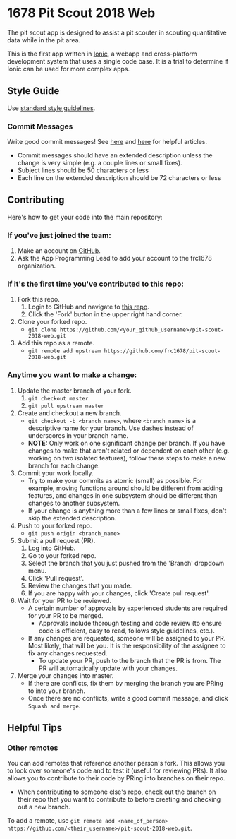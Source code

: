 # 1678 Pit Scout 2018 Web

The pit scout app is designed to assist a pit scouter in scouting quantitative data while in the pit area.

This is the first app written in [Ionic](https://ionicframework.com/), a webapp and cross-platform development system that uses a single code base.  It is a trial to determine if Ionic can be used for more complex apps.

## Style Guide

Use [standard style guidelines](https://angular.io/guide/styleguide).

### Commit Messages

Write good commit messages!  See [here](https://tbaggery.com/2008/04/19/a-note-about-git-commit-messages.html) and [here](https://chris.beams.io/posts/git-commit/) for helpful articles.

* Commit messages should have an extended description unless the change is very simple (e.g. a couple lines or small fixes).
* Subject lines should be 50 characters or less
* Each line on the extended description should be 72 characters or less

## Contributing

Here's how to get your code into the main repository:

### If you've just joined the team:
1. Make an account on [GitHub](https://github.com).
1. Ask the App Programming Lead to add your account to the frc1678 organization.
### If it's the first time you've contributed to this repo:
1. Fork this repo.
    1. Login to GitHub and navigate to [this repo](https://github.com/frc1678/pit-scout-2018-web).
    1. Click the 'Fork' button in the upper right hand corner.
1. Clone your forked repo.
    * `git clone https://github.com/<your_github_username>/pit-scout-2018-web.git`
1. Add this repo as a remote.
    * `git remote add upstream https://github.com/frc1678/pit-scout-2018-web.git`

### Anytime you want to make a change:
1. Update the master branch of your fork.
    1. `git checkout master`
    1. `git pull upstream master`
1. Create and checkout a new branch.
    * `git checkout -b <branch_name>`, where `<branch_name>` is a descriptive name for your branch. Use dashes instead of underscores in your branch name.
    * __NOTE:__ Only work on one significant change per branch.  If you have changes to make that aren't related or dependent on each other (e.g. working on two isolated features), follow these steps to make a new branch for each change.
1. Commit your work locally.
    * Try to make your commits as atomic (small) as possible.  For example, moving functions around should be different from adding features, and changes in one subsystem should be different than changes to another subsystem.
    * If your change is anything more than a few lines or small fixes, don't skip the extended description.
1. Push to your forked repo.
    * `git push origin <branch_name>`
1. Submit a pull request (PR).
    1. Log into GitHub.
    1. Go to your forked repo.
    1. Select the branch that you just pushed from the 'Branch' dropdown menu.
    1. Click 'Pull request'.
    1. Review the changes that you made.
    1. If you are happy with your changes, click 'Create pull request'.
1. Wait for your PR to be reviewed.
    * A certain number of approvals by experienced students are required for your PR to be merged.
        * Approvals include thorough testing and code review (to ensure code is efficient, easy to read, follows style guidelines, etc.).
    * If any changes are requested, someone will be assigned to your PR.  Most likely, that will be you.  It is the responsibility of the assignee to fix any changes requested.
        * To update your PR, push to the branch that the PR is from.  The PR will automatically update with your changes.
1. Merge your changes into master.
    * If there are conflicts, fix them by merging the branch you are PRing to into your branch.
    * Once there are no conflicts, write a good commit message, and click `Squash and merge`.

## Helpful Tips

### Other remotes

You can add remotes that reference another person's fork.  This allows you to look over someone's code and to test it (useful for reviewing PRs).  It also allows you to contribute to their code by PRing into branches on their repo.
* When contributing to someone else's repo, check out the branch on their repo that you want to contribute to before creating and checking out a new branch.

To add a remote, use `git remote add <name_of_person> https://github.com/<their_username>/pit-scout-2018-web.git`.
